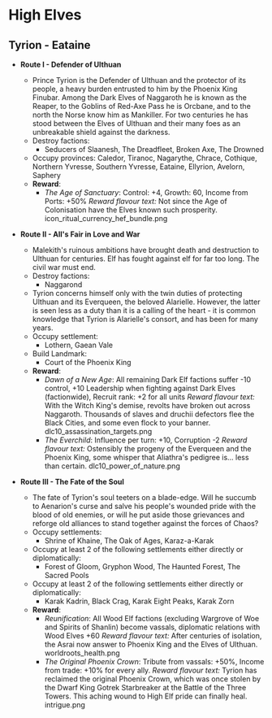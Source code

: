 # High Elves

## Tyrion - Eataine

* **Route I - Defender of Ulthuan**
  * Prince Tyrion is the Defender of Ulthuan and the protector of its people, a heavy burden entrusted to him by the Phoenix King Finubar. Among the Dark Elves of Naggaroth he is known as the Reaper, to the Goblins of Red-Axe Pass he is Orcbane, and to the north the Norse know him as Mankiller. For two centuries he has stood between the Elves of Ulthuan and their many foes as an unbreakable shield against the darkness.
  * Destroy factions:
    * Seducers of Slaanesh, The Dreadfleet, Broken Axe, The Drowned
  * Occupy provinces: Caledor, Tiranoc, Nagarythe, Chrace, Cothique, Northern Yvresse, Southern Yvresse, Eataine, Ellyrion, Avelorn, Saphery
  * **Reward**:
    * _The Age of Sanctuary_: Control: +4, Growth: 60, Income from Ports: +50%
_Reward flavour text:_ Not since the Age of Colonisation have the Elves known such prosperity.
icon_ritual_currency_hef_bundle.png

* **Route II - All's Fair in Love and War**
  * Malekith's ruinous ambitions have brought death and destruction to Ulthuan for centuries. Elf has fought against elf for far too long. The civil war must end.
  * Destroy factions: 
    * Naggarond
  * Tyrion concerns himself only with the twin duties of protecting Ulthuan and its Everqueen, the beloved Alarielle. However, the latter is seen less as a duty than it is a calling of the heart - it is common knowledge that Tyrion is Alarielle's consort, and has been for many years.
  * Occupy settlement:
    * Lothern, Gaean Vale
  * Build Landmark:
    * Court of the Phoenix King
  * **Reward**: 
    * _Dawn of a New Age_: All remaining Dark Elf factions suffer -10 control, +10 Leadership when fighting against Dark Elves (factionwide), Recruit rank: +2 for all units
_Reward flavour text:_ With the Witch King's demise, revolts have broken out across Naggaroth. Thousands of slaves and druchii defectors flee the Black Cities, and some even flock to your banner.
dlc10_assassination_targets.png
    * _The Everchild_: Influence per turn: +10, Corruption -2
_Reward flavour text:_ Ostensibly the progeny of the Everqueen and the Phoenix King, some whisper that Aliathra's pedigree is... less than certain.
dlc10_power_of_nature.png

* **Route III - The Fate of the Soul**
  * The fate of Tyrion's soul teeters on a blade-edge. Will he succumb to Aenarion's curse and salve his people's wounded pride with the blood of old enemies, or will he put aside those grievances and reforge old alliances to stand together against the forces of Chaos?
  * Occupy settlements:
    * Shrine of Khaine, The Oak of Ages, Karaz-a-Karak
  * Occupy at least 2 of the following settlements either directly or diplomatically:
    * Forest of Gloom, Gryphon Wood, The Haunted Forest, The Sacred Pools
  * Occupy at least 2 of the following settlements either directly or diplomatically:
    * Karak Kadrin, Black Crag, Karak Eight Peaks, Karak Zorn
  * **Reward**:
    * _Reunification_: All Wood Elf factions (excluding Wargrove of Woe and Spirits of Shanlin) become vassals, diplomatic relations with Wood Elves +60
_Reward flavour text:_ After centuries of isolation, the Asrai now answer to Phoenix King and the Elves of Ulthuan.
worldroots_health.png
    * _The Original Phoenix Crown_: Tribute from vassals: +50%, Income from trade: +10% for every ally.
_Reward flavour text:_ Tyrion has reclaimed the original Phoenix Crown, which was once stolen by the Dwarf King Gotrek Starbreaker at the Battle of the Three Towers. This aching wound to High Elf pride can finally heal.
intrigue.png
